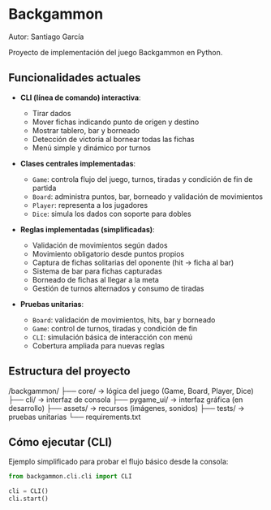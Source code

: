 # Backgammon

Autor: Santiago García

Proyecto de implementación del juego Backgammon en Python.

## Funcionalidades actuales

- **CLI (línea de comando) interactiva**:
  - Tirar dados
  - Mover fichas indicando punto de origen y destino
  - Mostrar tablero, bar y borneado
  - Detección de victoria al bornear todas las fichas
  - Menú simple y dinámico por turnos

- **Clases centrales implementadas**:
  - `Game`: controla flujo del juego, turnos, tiradas y condición de fin de partida
  - `Board`: administra puntos, bar, borneado y validación de movimientos
  - `Player`: representa a los jugadores
  - `Dice`: simula los dados con soporte para dobles

- **Reglas implementadas (simplificadas)**:
  - Validación de movimientos según dados
  - Movimiento obligatorio desde puntos propios
  - Captura de fichas solitarias del oponente (hit → ficha al bar)
  - Sistema de bar para fichas capturadas
  - Borneado de fichas al llegar a la meta
  - Gestión de turnos alternados y consumo de tiradas

- **Pruebas unitarias**:
  - `Board`: validación de movimientos, hits, bar y borneado
  - `Game`: control de turnos, tiradas y condición de fin
  - `CLI`: simulación básica de interacción con menú
  - Cobertura ampliada para nuevas reglas

## Estructura del proyecto
/backgammon/
├── core/           → lógica del juego (Game, Board, Player, Dice)
├── cli/            → interfaz de consola
├── pygame_ui/      → interfaz gráfica (en desarrollo)
├── assets/         → recursos (imágenes, sonidos)
├── tests/          → pruebas unitarias
└── requirements.txt

## Cómo ejecutar (CLI)
Ejemplo simplificado para probar el flujo básico desde la consola:
```python
from backgammon.cli.cli import CLI

cli = CLI()
cli.start()
